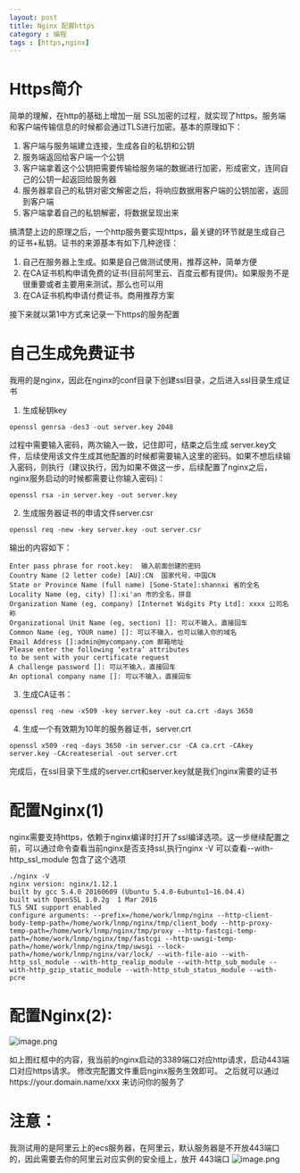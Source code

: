 ```yaml
---
layout: post
title: Nginx 配置https
category : 编程
tags : [https,nginx]
---
```


# Https简介
简单的理解，在http的基础上增加一层 SSL加密的过程，就实现了https。服务端和客户端传输信息的时候都会通过TLS进行加密。基本的原理如下：

1. 客户端与服务端建立连接，生成各自的私钥和公钥
2. 服务端返回给客户端一个公钥
3. 客户端拿着这个公钥把需要传输给服务端的数据进行加密，形成密文，连同自己的公钥一起返回给服务器
4. 服务器拿自己的私钥对密文解密之后，将响应数据用客户端的公钥加密，返回到客户端
5. 客户端拿着自己的私钥解密，将数据呈现出来

搞清楚上边的原理之后，一个http服务要实现https，最关键的环节就是生成自己的证书+私钥。证书的来源基本有如下几种途径：
1. 自己在服务器上生成。如果是自己做测试使用，推荐这种，简单方便
2. 在CA证书机构申请免费的证书(目前阿里云、百度云都有提供)。如果服务不是很重要或者主要用来测试，那么也可以用
3. 在CA证书机构申请付费证书。商用推荐方案

接下来就以第1中方式来记录一下https的服务配置

# 自己生成免费证书
我用的是nginx，因此在nginx的conf目录下创建ssl目录，之后进入ssl目录生成证书

1. 生成秘钥key
```
openssl genrsa -des3 -out server.key 2048
```
过程中需要输入密码，两次输入一致，记住即可，结束之后生成 server.key文件，后续使用该文件生成其他配置的时候都需要输入这里的密码。如果不想后续输入密码，则执行（建议执行，因为如果不做这一步，后续配置了nginx之后，nginx服务启动的时候都需要让你输入密码)：
```
openssl rsa -in server.key -out server.key
```
2. 生成服务器证书的申请文件server.csr
```
openssl req -new -key server.key -out server.csr
```
输出的内容如下：
```
Enter pass phrase for root.key:  输入前面创建的密码 
Country Name (2 letter code) [AU]:CN  国家代号，中国CN 
State or Province Name (full name) [Some-State]:shannxi 省的全名 
Locality Name (eg, city) []:xi'an 市的全名，拼音 
Organization Name (eg, company) [Internet Widgits Pty Ltd]: xxxx 公司名称 
Organizational Unit Name (eg, section) []: 可以不输入，直接回车
Common Name (eg, YOUR name) []: 可以不输入，也可以输入你的域名
Email Address []:admin@mycompany.com 邮箱地址
Please enter the following ‘extra’ attributes 
to be sent with your certificate request 
A challenge password []: 可以不输入，直接回车
An optional company name []: 可以不输入，直接回车
```

3. 生成CA证书：
```
openssl req -new -x509 -key server.key -out ca.crt -days 3650
```

4. 生成一个有效期为10年的服务器证书，server.crt
```
openssl x509 -req -days 3650 -in server.csr -CA ca.crt -CAkey server.key -CAcreateserial -out server.crt
```
完成后，在ssl目录下生成的server.crt和server.key就是我们nginx需要的证书

# 配置Nginx(1)
nginx需要支持https，依赖于nginx编译时打开了ssl编译选项。这一步继续配置之前，可以通过命令查看当前nginx是否支持ssl,执行nginx -V 可以查看--with-http_ssl_module 包含了这个选项
```
./nginx -V
nginx version: nginx/1.12.1
built by gcc 5.4.0 20160609 (Ubuntu 5.4.0-6ubuntu1~16.04.4)
built with OpenSSL 1.0.2g  1 Mar 2016
TLS SNI support enabled
configure arguments: --prefix=/home/work/lnmp/nginx --http-client-body-temp-path=/home/work/lnmp/nginx/tmp/client_body --http-proxy-temp-path=/home/work/lnmp/nginx/tmp/proxy --http-fastcgi-temp-path=/home/work/lnmp/nginx/tmp/fastcgi --http-uwsgi-temp-path=/home/work/lnmp/nginx/tmp/uwsgi --lock-path=/home/work/lnmp/nginx/var/lock/ --with-file-aio --with-http_ssl_module --with-http_realip_module --with-http_sub_module --with-http_gzip_static_module --with-http_stub_status_module --with-pcre
```

# 配置Nginx(2):
![image.png](https://upload-images.jianshu.io/upload_images/13183512-efbe051084cc0917.png?imageMogr2/auto-orient/strip%7CimageView2/2/w/1240)

如上图红框中的内容，我当前的nginx启动的3389端口对应http请求，启动443端口对应https请求。
修改完配置文件重启nginx服务生效即可。
之后就可以通过https://your.domain.name/xxx 来访问你的服务了

# 注意：
我测试用的是阿里云上的ecs服务器，在阿里云，默认服务器是不开放443端口的，因此需要去你的阿里云对应实例的安全组上，放开 443端口
![image.png](https://upload-images.jianshu.io/upload_images/13183512-4b3ea5f6e4fdcf13.png?imageMogr2/auto-orient/strip%7CimageView2/2/w/1240)

